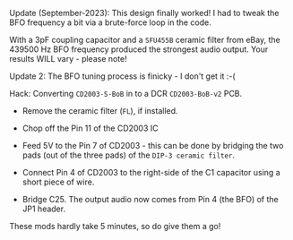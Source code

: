 Update (September-2023): This design finally worked! I had to tweak the BFO
frequency a bit via a brute-force loop in the code.

With a 3pF coupling capacitor and a `SFU455B` ceramic filter from eBay, the
439500 Hz BFO frequency produced the strongest audio output. Your results WILL
vary - please note!

Update 2: The BFO tuning process is finicky - I don't get it :-(

Hack: Converting `CD2003-S-BoB` in to a DCR `CD2003-BoB-v2` PCB.

- Remove the ceramic filter (`FL`), if installed.

- Chop off the Pin 11 of the CD2003 IC

- Feed 5V to the Pin 7 of CD2003 - this can be done by bridging the two pads
  (out of the three pads) of the `DIP-3 ceramic filter`.

- Connect Pin 4 of CD2003 to the right-side of the C1 capacitor using a short
  piece of wire.

- Bridge C25. The output audio now comes from Pin 4 (the BFO) of the JP1
  header.

These mods hardly take 5 minutes, so do give them a go!
